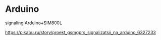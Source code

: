 # Arduino
signaling Arduino+SIM800L

https://pikabu.ru/story/proekt_gsmgprs_signalizatsii_na_arduino_6327233
